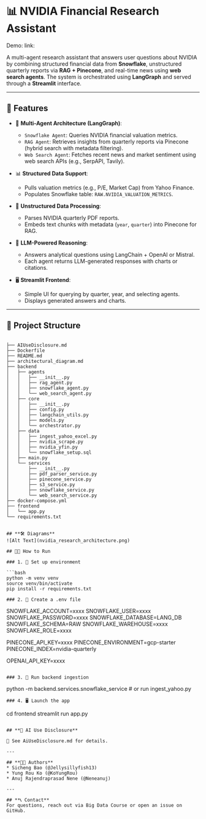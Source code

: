 # 📊 NVIDIA Financial Research Assistant

Demo:
link:

A multi-agent research assistant that answers user questions about NVIDIA by combining structured financial data from **Snowflake**, unstructured quarterly reports via **RAG + Pinecone**, and real-time news using **web search agents**. The system is orchestrated using **LangGraph** and served through a **Streamlit** interface.

---

## 🚀 Features

- 🤖 **Multi-Agent Architecture (LangGraph)**:
  - `Snowflake Agent`: Queries NVIDIA financial valuation metrics.
  - `RAG Agent`: Retrieves insights from quarterly reports via Pinecone (hybrid search with metadata filtering).
  - `Web Search Agent`: Fetches recent news and market sentiment using web search APIs (e.g., SerpAPI, Tavily).

- 📊 **Structured Data Support**:
  - Pulls valuation metrics (e.g., P/E, Market Cap) from Yahoo Finance.
  - Populates Snowflake table: `RAW.NVIDIA_VALUATION_METRICS`.

- 📄 **Unstructured Data Processing**:
  - Parses NVIDIA quarterly PDF reports.
  - Embeds text chunks with metadata (`year`, `quarter`) into Pinecone for RAG.

- 🧠 **LLM-Powered Reasoning**:
  - Answers analytical questions using LangChain + OpenAI or Mistral.
  - Each agent returns LLM-generated responses with charts or citations.

- 🖥️ **Streamlit Frontend**:
  - Simple UI for querying by quarter, year, and selecting agents.
  - Displays generated answers and charts.

---

## 📂 Project Structure
```plaintext

├── AIUseDisclosure.md
├── Dockerfile
├── README.md
├── architectural_diagram.md
├── backend
│   ├── agents
│   │   ├── __init__.py
│   │   ├── rag_agent.py
│   │   ├── snowflake_agent.py
│   │   └── web_search_agent.py
│   ├── core
│   │   ├── __init__.py
│   │   ├── config.py
│   │   ├── langchain_utils.py
│   │   ├── models.py
│   │   └── orchestrator.py
│   ├── data
│   │   ├── ingest_yahoo_excel.py
│   │   ├── nvidia_scrape.py
│   │   ├── nvidia_yfin.py
│   │   └── snowflake_setup.sql
│   ├── main.py
│   └── services
│       ├── __init__.py
│       ├── pdf_parser_service.py
│       ├── pinecone_service.py
│       ├── s3_service.py
│       ├── snowflake_service.py
│       └── web_search_service.py
├── docker-compose.yml
├── frontend
│   └── app.py
└── requirements.txt


## **🛠️ Diagrams**
![Alt Text](nvidia_research_architecture.png)

## 🧑‍💻 How to Run

### 1. 🔧 Set up environment

```bash
python -m venv venv
source venv/bin/activate
pip install -r requirements.txt
```
```
### 2. 📁 Create a .env file
```
SNOWFLAKE_ACCOUNT=xxxx
SNOWFLAKE_USER=xxxx
SNOWFLAKE_PASSWORD=xxxx
SNOWFLAKE_DATABASE=LANG_DB
SNOWFLAKE_SCHEMA=RAW
SNOWFLAKE_WAREHOUSE=xxxx
SNOWFLAKE_ROLE=xxxx

PINECONE_API_KEY=xxxx
PINECONE_ENVIRONMENT=gcp-starter
PINECONE_INDEX=nvidia-quarterly

OPENAI_API_KEY=xxxx
```

### 3. 🧪 Run backend ingestion

```
python -m backend.services.snowflake_service  # or run ingest_yahoo.py
```
### 4. 🖥️ Launch the app

```
cd frontend
streamlit run app.py
```

## **📌 AI Use Disclosure**

📄 See AiUseDisclosure.md for details.

---

## **👨‍💻 Authors**
* Sicheng Bao (@Jellysillyfish13)
* Yung Rou Ko (@KoYungRou)
* Anuj Rajendraprasad Nene (@Neneanuj)

---

## **📞 Contact**
For questions, reach out via Big Data Course or open an issue on GitHub.
